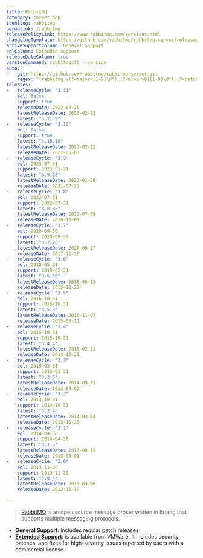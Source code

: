 ```yaml
---
title: RabbitMQ
category: server-app
iconSlug: rabbitmq
permalink: /rabbitmq
releasePolicyLink: https://www.rabbitmq.com/versions.html
changelogTemplate: https://github.com/rabbitmq/rabbitmq-server/releases/tag/v__LATEST__
activeSupportColumn: General Support
eolColumn: Extended Support
releaseDateColumn: true
versionCommand: rabbitmqctl --version
auto:
-   git: https://github.com/rabbitmq/rabbitmq-server.git
    regex: ^(rabbitmq_v(?<major>[1-9]\d*)_(?<minor>0|[1-9]\d*)_(?<patch>0|[1-9]\d*)|v(?<major>[1-9]\d*)\.(?<minor>0|[1-9]\d*)\.(?<patch>0|[1-9]\d*))$
releases:
-   releaseCycle: "3.11"
    eol: false
    support: true
    releaseDate: 2022-09-26
    latestReleaseDate: 2023-02-12
    latest: "3.11.9"
-   releaseCycle: "3.10"
    eol: false
    support: true
    latest: "3.10.18"
    latestReleaseDate: 2023-02-12
    releaseDate: 2022-05-03
-   releaseCycle: "3.9"
    eol: 2023-07-31
    support: 2023-01-31
    latest: "3.9.28"
    latestReleaseDate: 2023-01-30
    releaseDate: 2021-07-23
-   releaseCycle: "3.8"
    eol: 2022-07-31
    support: 2022-07-31
    latest: "3.8.35"
    latestReleaseDate: 2022-07-09
    releaseDate: 2019-10-01
-   releaseCycle: "3.7"
    eol: 2020-09-30
    support: 2020-09-30
    latest: "3.7.28"
    latestReleaseDate: 2020-08-17
    releaseDate: 2017-11-28
-   releaseCycle: "3.6"
    eol: 2018-05-31
    support: 2018-05-31
    latest: "3.6.16"
    latestReleaseDate: 2018-06-13
    releaseDate: 2015-12-22
-   releaseCycle: "3.5"
    eol: 2016-10-31
    support: 2016-10-31
    latest: "3.5.8"
    latestReleaseDate: 2016-11-03
    releaseDate: 2015-03-11
-   releaseCycle: "3.4"
    eol: 2015-10-31
    support: 2015-10-31
    latest: "3.4.4"
    latestReleaseDate: 2015-02-11
    releaseDate: 2014-10-21
-   releaseCycle: "3.3"
    eol: 2015-03-31
    support: 2015-03-31
    latest: "3.3.5"
    latestReleaseDate: 2014-08-11
    releaseDate: 2014-04-02
-   releaseCycle: "3.2"
    eol: 2014-10-31
    support: 2014-10-31
    latest: "3.2.4"
    latestReleaseDate: 2014-03-04
    releaseDate: 2013-10-23
-   releaseCycle: "3.1"
    eol: 2014-04-30
    support: 2014-04-30
    latest: "3.1.5"
    latestReleaseDate: 2013-08-15
    releaseDate: 2013-05-01
-   releaseCycle: "3.0"
    eol: 2013-11-30
    support: 2013-11-30
    latest: "3.0.4"
    latestReleaseDate: 2013-03-06
    releaseDate: 2012-11-19

---
```


> [RabbitMQ](https://www.rabbitmq.com/) is an open source message broker written in Erlang that supports multiple messaging protocols.

- **General Support**: includes regular patch releases
- **[Extended Support](https://tanzu.vmware.com/rabbitmq)**: is available from VMWare. It includes security patches, and fixes for high-severity issues reported by users with a commercial license.

